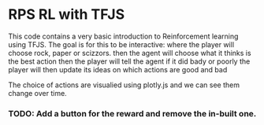 # RPS RL with TFJS

This code contains a very basic introduction to Reinforcement learning using TFJS.
The goal is for this to be interactive:
  where the player will choose rock, paper or scizzors.
  then the agent will choose what it thinks is the best action
  then the player will tell the agent if it did bady or poorly
  the player will then update its ideas on which actions are good and bad
 
The choice of actions are visualied using plotly.js and we can see them change over time.

### TODO: Add a button for the reward and remove the in-built one.


